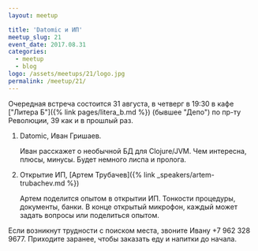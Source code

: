 ```yaml
---
layout: meetup

title: 'Datomic и ИП'
meetup_slug: 21
event_date: 2017.08.31
categories:
  - meetup
  - blog
logo: /assets/meetups/21/logo.jpg
permalink: /meetup/21/
---
```


Очередная встреча состоится 31 августа, в четверг в 19:30 в
кафе ["Литера Б"]({% link pages/litera_b.md %}) (бывшее "Депо") по пр-ту
Революции, 39 как и в прошлый раз.

1. Datomic, Иван Гришаев.

   Иван расскажет о необычной БД для Clojure/JVM. Чем интересна, плюсы,
   минусы. Будет немного лиспа и пролога.

2. Открытие ИП, [Артем Трубачев]({% link _speakers/artem-trubachev.md %})

   Артем поделится опытом в открытии ИП. Тонкости процедуры, документы, банки. В
   конце открытый микрофон, каждый может задать вопросы или поделиться опытом.

Если возникнут трудности с поиском места, звоните Ивану +7 962
328 9677. Приходите заранее, чтобы заказать еду и напитки до начала.
